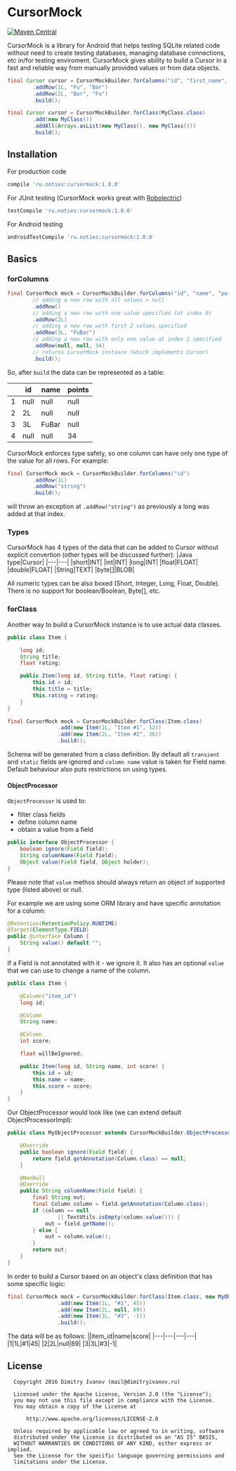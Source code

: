 # CursorMock

[![Maven Central](https://img.shields.io/maven-central/v/ru.noties/cursormock.svg)](http://search.maven.org/#search\|ga\|1\|g%3A%22ru.noties%22%20AND%20a%3A%22cursormock%22)

CursorMock is a library for Android that helps testing SQLite related code without need to create testing databases, managing database connections, etc in/for testing enviroment. CursorMock gives ability to build a Cursor in a fast and reliable way from manually provided values or from data objects.

```java
final Cursor cursor = CursorMockBuilder.forColumns("id", "first_name", "last_name")
        .addRow(1L, "Fu", "Bar")
        .addRow(2L, "Bar", "Fu")
        .build();
```

```java
final Cursor cursor = CursorMockBuilder.forClass(MyClass.class)
        .add(new MyClass())
        .addAll(Arrays.asList(new MyClass(), new MyClass()))
        .build();
```

## Installation
For production code
```gradle
compile 'ru.noties:cursormock:1.0.0'
```

For JUnit testing (CursorMock works great with [Robolectric](http://robolectric.org/))
```gradle
testCompile 'ru.noties:cursormock:1.0.0'
```

For Android testing
```gradle
androidTestCompile 'ru.noties:cursormock:1.0.0'
```

## Basics

### forColumns
```java
final CursorMock mock = CursorMockBuilder.forColumns("id", "name", "points")
        // adding a new row with all values = null
        .addRow()
        // adding a new row with one value specified (at index 0)
        .addRow(2L)
        // adding a new row with first 2 values specified
        .addRow(3L, "FuBar")
        // adding a new row with only one value at index 2 specified
        .addRow(null, null, 34)
        // returns CursorMock instance (which implements Cursor)
        .build();
```
So, after `build` the data can be represented as a table:

||id|name|points|
|-|--|----|------|
|1|null|null|null|
|2|2L|null|null|
|3|3L|FuBar|null|
|4|null|null|34|

CursorMock enforces type safety, so one column can have only one type of the value for all rows. For example:
```java
final CursorMock mock = CursorMockBuilder.forColumns("id")
        .addRow(1L)
        .addRow("string")
        .build();
```
will throw an exception at `.addRow("string")` as previously a long was added at that index.

### Types
CursorMock has 4 types of the data that can be added to Cursor without explicit convertion (other types will be discussed further):
|Java type|Cursor|
|---|---|
|short|INT|
|int|INT|
|long|INT|
|float|FLOAT|
|double|FLOAT|
|String|TEXT|
|byte[]|BLOB|

All numeric types can be also boxed (Short, Integer, Long, Float, Double). There is no support for boolean/Boolean, Byte[], etc.

### forClass

Another way to build a CursorMock instance is to use actual data classes.
```java
public class Item {

    long id;
    String title;
    float rating;

    public Item(long id, String title, float rating) {
        this.id = id;
        this.title = title;
        this.rating = rating;
    }
}
```
```java
final CursorMock mock = CursorMockBuilder.forClass(Item.class)
                .add(new Item(1L, "Item #1", 12))
                .add(new Item(2L, "Item #2", 36))
                .build();
```

Schema will be generated from a class definition. By default all `transient` and `static` fields are ignored and `column name` value is taken for Field name. Default behaviour also puts restrictions on using types.

#### ObjectProcessor
`ObjectProcessor` is used to:
* filter class fields
* define column name
* obtain a value from a field

```java
public interface ObjectProcessor {
    boolean ignore(Field field);
    String columnName(Field field);
    Object value(Field field, Object holder);
}
```
Please note that `value` methos should always return an object of supported type (listed above) or null.

For example we are using some ORM library and have specific annotation for a column:
```java
@Retention(RetentionPolicy.RUNTIME)
@Target(ElementType.FIELD)
public @interface Column {
    String value() default "";
}
```
If a Field is not annotated with it - we ignore it. It also has an optional `value` that we can use to change a name of the column.

```java
public class Item {

    @Column("item_id")
    long id;

    @Column
    String name;

    @Column
    int score;

    float willBeIgnored;

    public Item(long id, String name, int score) {
        this.id = id;
        this.name = name;
        this.score = score;
    }
}
```

Our ObjectProcessor would look like (we can extend default ObjectProcessorImpl):
```java
public class MyObjectProcessor extends CursorMockBuilder.ObjectProcessorImpl {

    @Override
    public boolean ignore(Field field) {
        return field.getAnnotation(Column.class) == null;
    }

    @NonNull
    @Override
    public String columnName(Field field) {
        final String out;
        final Column column = field.getAnnotation(Column.class);
        if (column == null
                || TextUtils.isEmpty(column.value())) {
            out = field.getName();
        } else {
            out = column.value();
        }
        return out;
    }
}
```

In order to build a Cursor based on an object's class definition that has some specific logic:
```java
final CursorMock mock = CursorMockBuilder.forClass(Item.class, new MyObjectProcessor())
                .add(new Item(1L, "#1", 45))
                .add(new Item(2L, null, 89))
                .add(new Item(3L, "#3", -1))
                .build();
```
The data will be as follows:
||item_id|name|score|
|---|---|---|---|
|1|1L|#1|45|
|2|2L|null|89|
|3|3L|#3|-1|


## License

```
  Copyright 2016 Dimitry Ivanov (mail@dimitryivanov.ru)

  Licensed under the Apache License, Version 2.0 (the "License");
  you may not use this file except in compliance with the License.
  You may obtain a copy of the License at

      http://www.apache.org/licenses/LICENSE-2.0

  Unless required by applicable law or agreed to in writing, software
  distributed under the License is distributed on an "AS IS" BASIS,
  WITHOUT WARRANTIES OR CONDITIONS OF ANY KIND, either express or implied.
  See the License for the specific language governing permissions and
  limitations under the License.
```